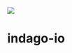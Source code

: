 [![](https://travis-ci.com/juglab/indago-io.svg?branch=master)](https://travis-ci.com/juglab/indago-io)

indago-io
=========
